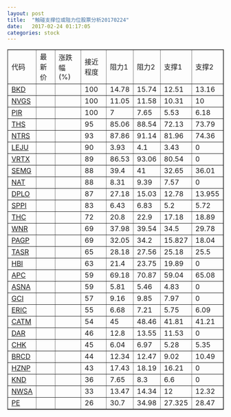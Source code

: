 ```yaml
---
layout: post
title:  "触碰支撑位或阻力位股票分析20170224"
date:   2017-02-24 01:17:05
categories: stock
---
```

<script type="text/javascript">
var stockList = []
stockList.push('gb_bkd');
stockList.push('gb_nvgs');
stockList.push('gb_pir');
stockList.push('gb_ths');
stockList.push('gb_ntrs');
stockList.push('gb_leju');
stockList.push('gb_vrtx');
stockList.push('gb_semg');
stockList.push('gb_nat');
stockList.push('gb_dplo');
stockList.push('gb_sppi');
stockList.push('gb_thc');
stockList.push('gb_wnr');
stockList.push('gb_pagp');
stockList.push('gb_tasr');
stockList.push('gb_hbi');
stockList.push('gb_apc');
stockList.push('gb_asna');
stockList.push('gb_gci');
stockList.push('gb_eric');
stockList.push('gb_catm');
stockList.push('gb_dar');
stockList.push('gb_chk');
stockList.push('gb_brcd');
stockList.push('gb_hznp');
stockList.push('gb_knd');
stockList.push('gb_nwsa');
stockList.push('gb_pe');
</script>
<table border="1">
 <tr>
 <td>代码</td>
 <td>最新价</td>
 <td>涨跌幅(%)</td>
 <td>接近程度</td>
 <td>阻力1</td>
 <td>阻力2</td>
 <td>支撑1</td>
 <td>支撑2</td>
</tr>
  <tr id="bkd" class="red">
  <td><a href="http://stock.finance.sina.com.cn/usstock/quotes/BKD.html" target="_blank">BKD</a></td><td></td><td></td><td>100</td><td>14.78</td><td>15.74</td><td>12.51</td><td>13.16</td></tr>
  <tr id="nvgs" class="red">
  <td><a href="http://stock.finance.sina.com.cn/usstock/quotes/NVGS.html" target="_blank">NVGS</a></td><td></td><td></td><td>100</td><td>11.05</td><td>11.58</td><td>10.31</td><td>10</td></tr>
  <tr id="pir" class="red">
  <td><a href="http://stock.finance.sina.com.cn/usstock/quotes/PIR.html" target="_blank">PIR</a></td><td></td><td></td><td>100</td><td>7</td><td>7.65</td><td>5.53</td><td>6.18</td></tr>
  <tr id="ths" class="red">
  <td><a href="http://stock.finance.sina.com.cn/usstock/quotes/THS.html" target="_blank">THS</a></td><td></td><td></td><td>95</td><td>85.06</td><td>88.54</td><td>72.13</td><td>73.79</td></tr>
  <tr id="ntrs" class="red">
  <td><a href="http://stock.finance.sina.com.cn/usstock/quotes/NTRS.html" target="_blank">NTRS</a></td><td></td><td></td><td>93</td><td>87.86</td><td>91.14</td><td>81.96</td><td>74.36</td></tr>
  <tr id="leju" class="red">
  <td><a href="http://stock.finance.sina.com.cn/usstock/quotes/LEJU.html" target="_blank">LEJU</a></td><td></td><td></td><td>90</td><td>3.93</td><td>4.1</td><td>3.43</td><td>0</td></tr>
  <tr id="vrtx" class="red">
  <td><a href="http://stock.finance.sina.com.cn/usstock/quotes/VRTX.html" target="_blank">VRTX</a></td><td></td><td></td><td>89</td><td>86.53</td><td>93.06</td><td>80.54</td><td>0</td></tr>
  <tr id="semg" class="red">
  <td><a href="http://stock.finance.sina.com.cn/usstock/quotes/SEMG.html" target="_blank">SEMG</a></td><td></td><td></td><td>88</td><td>39.4</td><td>41</td><td>32.65</td><td>36.01</td></tr>
  <tr id="nat" class="red">
  <td><a href="http://stock.finance.sina.com.cn/usstock/quotes/NAT.html" target="_blank">NAT</a></td><td></td><td></td><td>88</td><td>8.31</td><td>9.39</td><td>7.57</td><td>0</td></tr>
  <tr id="dplo" class="red">
  <td><a href="http://stock.finance.sina.com.cn/usstock/quotes/DPLO.html" target="_blank">DPLO</a></td><td></td><td></td><td>87</td><td>27.18</td><td>15.03</td><td>12.78</td><td>13.955</td></tr>
  <tr id="sppi" class="green">
  <td><a href="http://stock.finance.sina.com.cn/usstock/quotes/SPPI.html" target="_blank">SPPI</a></td><td></td><td></td><td>83</td><td>6.43</td><td>6.83</td><td>5.2</td><td>5.72</td></tr>
  <tr id="thc" class="red">
  <td><a href="http://stock.finance.sina.com.cn/usstock/quotes/THC.html" target="_blank">THC</a></td><td></td><td></td><td>72</td><td>20.8</td><td>22.9</td><td>17.18</td><td>18.89</td></tr>
  <tr id="wnr" class="green">
  <td><a href="http://stock.finance.sina.com.cn/usstock/quotes/WNR.html" target="_blank">WNR</a></td><td></td><td></td><td>69</td><td>37.98</td><td>39.54</td><td>34.5</td><td>29.78</td></tr>
  <tr id="pagp" class="red">
  <td><a href="http://stock.finance.sina.com.cn/usstock/quotes/PAGP.html" target="_blank">PAGP</a></td><td></td><td></td><td>69</td><td>32.05</td><td>34.2</td><td>15.827</td><td>18.04</td></tr>
  <tr id="tasr" class="green">
  <td><a href="http://stock.finance.sina.com.cn/usstock/quotes/TASR.html" target="_blank">TASR</a></td><td></td><td></td><td>65</td><td>28.18</td><td>27.56</td><td>25.18</td><td>25.5</td></tr>
  <tr id="hbi" class="red">
  <td><a href="http://stock.finance.sina.com.cn/usstock/quotes/HBI.html" target="_blank">HBI</a></td><td></td><td></td><td>63</td><td>21.4</td><td>23.75</td><td>19.89</td><td>0</td></tr>
  <tr id="apc" class="green">
  <td><a href="http://stock.finance.sina.com.cn/usstock/quotes/APC.html" target="_blank">APC</a></td><td></td><td></td><td>59</td><td>69.18</td><td>70.87</td><td>59.04</td><td>65.08</td></tr>
  <tr id="asna" class="green">
  <td><a href="http://stock.finance.sina.com.cn/usstock/quotes/ASNA.html" target="_blank">ASNA</a></td><td></td><td></td><td>59</td><td>5.81</td><td>5.46</td><td>4.83</td><td>0</td></tr>
  <tr id="gci" class="red">
  <td><a href="http://stock.finance.sina.com.cn/usstock/quotes/GCI.html" target="_blank">GCI</a></td><td></td><td></td><td>57</td><td>9.16</td><td>9.85</td><td>7.97</td><td>0</td></tr>
  <tr id="eric" class="red">
  <td><a href="http://stock.finance.sina.com.cn/usstock/quotes/ERIC.html" target="_blank">ERIC</a></td><td></td><td></td><td>55</td><td>6.68</td><td>7.21</td><td>5.75</td><td>6.09</td></tr>
  <tr id="catm" class="red">
  <td><a href="http://stock.finance.sina.com.cn/usstock/quotes/CATM.html" target="_blank">CATM</a></td><td></td><td></td><td>54</td><td>45</td><td>48.46</td><td>41.81</td><td>41.21</td></tr>
  <tr id="dar" class="green">
  <td><a href="http://stock.finance.sina.com.cn/usstock/quotes/DAR.html" target="_blank">DAR</a></td><td></td><td></td><td>46</td><td>12.8</td><td>13.55</td><td>11.53</td><td>0</td></tr>
  <tr id="chk" class="green">
  <td><a href="http://stock.finance.sina.com.cn/usstock/quotes/CHK.html" target="_blank">CHK</a></td><td></td><td></td><td>45</td><td>6.04</td><td>6.97</td><td>5.28</td><td>5.35</td></tr>
  <tr id="brcd" class="green">
  <td><a href="http://stock.finance.sina.com.cn/usstock/quotes/BRCD.html" target="_blank">BRCD</a></td><td></td><td></td><td>44</td><td>12.34</td><td>12.47</td><td>9.02</td><td>10.49</td></tr>
  <tr id="hznp" class="red">
  <td><a href="http://stock.finance.sina.com.cn/usstock/quotes/HZNP.html" target="_blank">HZNP</a></td><td></td><td></td><td>43</td><td>17.43</td><td>18.19</td><td>16.21</td><td>0</td></tr>
  <tr id="knd" class="red">
  <td><a href="http://stock.finance.sina.com.cn/usstock/quotes/KND.html" target="_blank">KND</a></td><td></td><td></td><td>36</td><td>7.65</td><td>8.3</td><td>6.6</td><td>0</td></tr>
  <tr id="nwsa" class="red">
  <td><a href="http://stock.finance.sina.com.cn/usstock/quotes/NWSA.html" target="_blank">NWSA</a></td><td></td><td></td><td>33</td><td>13.47</td><td>14.34</td><td>12</td><td>12.32</td></tr>
  <tr id="pe" class="red">
  <td><a href="http://stock.finance.sina.com.cn/usstock/quotes/PE.html" target="_blank">PE</a></td><td></td><td></td><td>26</td><td>30.7</td><td>34.98</td><td>27.325</td><td>28.47</td></tr>
</table>
